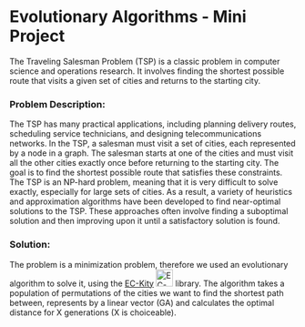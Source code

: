 
<h1>Evolutionary Algorithms - Mini Project</h1>
The Traveling Salesman Problem (TSP) is a classic problem in computer science and operations research.
It involves finding the shortest possible route that visits a given set of cities and returns to the starting city.

<h3>Problem Description:</h3>

 The TSP has many practical applications, including planning delivery routes, scheduling service technicians, and designing telecommunications networks.
In the TSP, a salesman must visit a set of cities, each represented by a node in a graph.
The salesman starts at one of the cities and must visit all the other cities exactly once before returning to the starting city.
The goal is to find the shortest possible route that satisfies these constraints.
The TSP is an NP-hard problem, meaning that it is very difficult to solve exactly, especially for large sets of cities.
As a result, a variety of heuristics and approximation algorithms have been developed to find near-optimal solutions to the TSP.
These approaches often involve finding a suboptimal solution and then improving upon it until a satisfactory solution is found.

<h3>Solution:</h3>
The problem is a minimization problem, therefore we used an evolutionary algorithm to solve it,
using the <a href="https://github.com/EC-KitY/EC-KitY">EC-Kity</a> <img src="https://avatars.githubusercontent.com/u/95233107?s=200&v=4" alt="EC-Kity" width="30" height="30" style="display:inline;"> library.
The algorithm takes a population of permutations of the cities we want to find the shortest path between, represents by a linear vector (GA) and calculates the optimal distance for X generations (X is choiceable).


